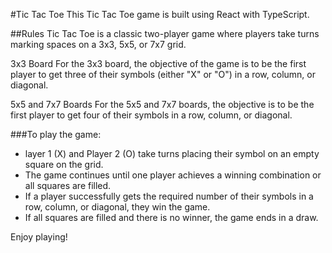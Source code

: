#Tic Tac Toe
This Tic Tac Toe game is built using React with TypeScript.

##Rules
Tic Tac Toe is a classic two-player game where players take turns marking spaces on a 3x3, 5x5, or 7x7 grid.

3x3 Board
For the 3x3 board, the objective of the game is to be the first player to get three of their symbols (either "X" or "O") in a row, column, or diagonal.

5x5 and 7x7 Boards
For the 5x5 and 7x7 boards, the objective is to be the first player to get four of their symbols in a row, column, or diagonal.

###To play the game:

- layer 1 (X) and Player 2 (O) take turns placing their symbol on an empty square on the grid.
- The game continues until one player achieves a winning combination or all squares are filled.
- If a player successfully gets the required number of their symbols in a row, column, or diagonal, they win the game.
- If all squares are filled and there is no winner, the game ends in a draw.

Enjoy playing!
